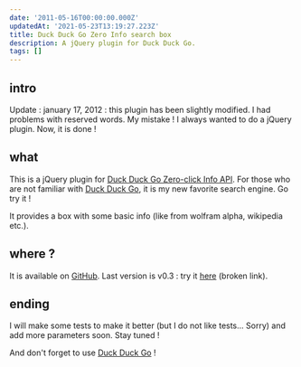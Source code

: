 ```yaml
---
date: '2011-05-16T00:00:00.000Z'
updatedAt: '2021-05-23T13:19:27.223Z'
title: Duck Duck Go Zero Info search box
description: A jQuery plugin for Duck Duck Go.
tags: []
---
```

## intro

Update : january 17, 2012 : this plugin has been slightly modified. I had problems with reserved words. My mistake !
I always wanted to do a jQuery plugin. Now, it is done !

## what

This is a jQuery plugin for [Duck Duck Go Zero-click Info API](https://duckduckgo.com/api.html).
For those who are not familiar with [Duck Duck Go](https://duckduckgo.com/), it is my new favorite search engine. Go try it !

It provides a box with some basic info (like from wolfram alpha, wikipedia etc.).

## where ?

It is available on [GitHub](https://github.com/SiegfriedEhret/jddg).
Last version is v0.3 : try it [here](http://dev.federalbureauofinhumanity.org/jddg/v0.3/demo/) (broken link).

## ending

I will make some tests to make it better (but I do not like tests... Sorry) and add more parameters soon.
Stay tuned !

And don't forget to use [Duck Duck Go](https://duckduckgo.com/) !
